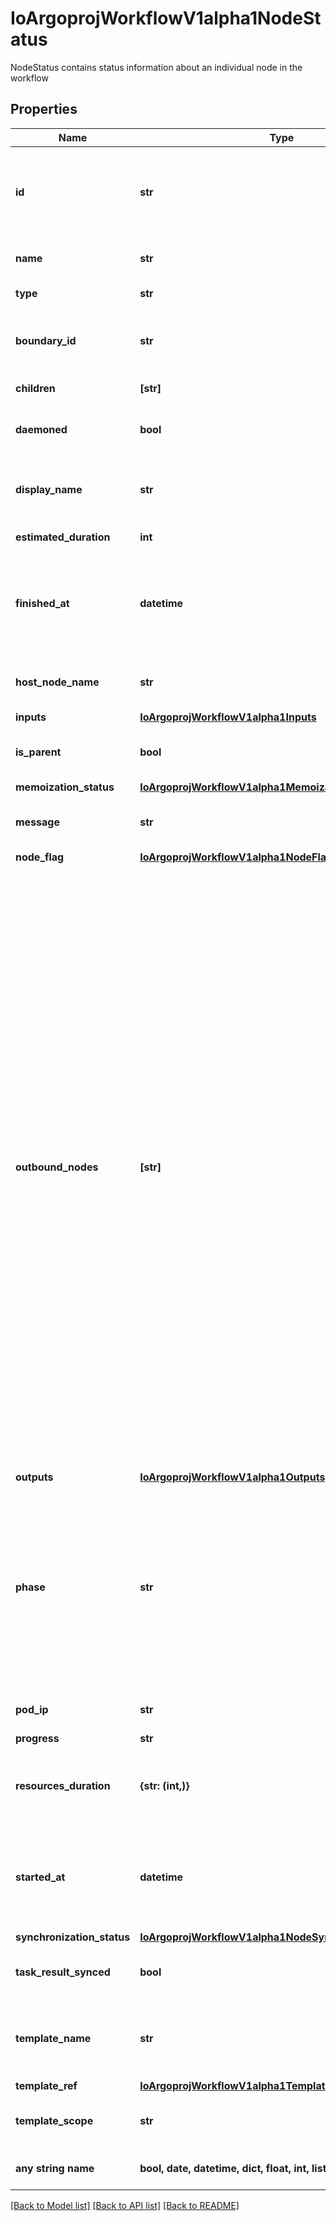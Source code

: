 # IoArgoprojWorkflowV1alpha1NodeStatus

NodeStatus contains status information about an individual node in the workflow

## Properties
Name | Type | Description | Notes
------------ | ------------- | ------------- | -------------
**id** | **str** | ID is a unique identifier of a node within the worklow It is implemented as a hash of the node name, which makes the ID deterministic | 
**name** | **str** | Name is unique name in the node tree used to generate the node ID | 
**type** | **str** | Type indicates type of node | 
**boundary_id** | **str** | BoundaryID indicates the node ID of the associated template root node in which this node belongs to | [optional] 
**children** | **[str]** | Children is a list of child node IDs | [optional] 
**daemoned** | **bool** | Daemoned tracks whether or not this node was daemoned and need to be terminated | [optional] 
**display_name** | **str** | DisplayName is a human readable representation of the node. Unique within a template boundary | [optional] 
**estimated_duration** | **int** | EstimatedDuration in seconds. | [optional] 
**finished_at** | **datetime** | Time is a wrapper around time.Time which supports correct marshaling to YAML and JSON.  Wrappers are provided for many of the factory methods that the time package offers. | [optional] 
**host_node_name** | **str** | HostNodeName name of the Kubernetes node on which the Pod is running, if applicable | [optional] 
**inputs** | [**IoArgoprojWorkflowV1alpha1Inputs**](IoArgoprojWorkflowV1alpha1Inputs.md) |  | [optional] 
**is_parent** | **bool** | IsParent indicates whether this node has created children workflows | [optional] 
**memoization_status** | [**IoArgoprojWorkflowV1alpha1MemoizationStatus**](IoArgoprojWorkflowV1alpha1MemoizationStatus.md) |  | [optional] 
**message** | **str** | A human readable message indicating details about why the node is in this condition. | [optional] 
**node_flag** | [**IoArgoprojWorkflowV1alpha1NodeFlag**](IoArgoprojWorkflowV1alpha1NodeFlag.md) |  | [optional] 
**outbound_nodes** | **[str]** | OutboundNodes tracks the node IDs which are considered \&quot;outbound\&quot; nodes to a template invocation. For every invocation of a template, there are nodes which we considered as \&quot;outbound\&quot;. Essentially, these are last nodes in the execution sequence to run, before the template is considered completed. These nodes are then connected as parents to a following step.  In the case of single pod steps (i.e. container, script, resource templates), this list will be nil since the pod itself is already considered the \&quot;outbound\&quot; node. In the case of DAGs, outbound nodes are the \&quot;target\&quot; tasks (tasks with no children). In the case of steps, outbound nodes are all the containers involved in the last step group. NOTE: since templates are composable, the list of outbound nodes are carried upwards when a DAG/steps template invokes another DAG/steps template. In other words, the outbound nodes of a template, will be a superset of the outbound nodes of its last children. | [optional] 
**outputs** | [**IoArgoprojWorkflowV1alpha1Outputs**](IoArgoprojWorkflowV1alpha1Outputs.md) |  | [optional] 
**phase** | **str** | Phase a simple, high-level summary of where the node is in its lifecycle. Can be used as a state machine. Will be one of these values \&quot;Pending\&quot;, \&quot;Running\&quot; before the node is completed, or \&quot;Succeeded\&quot;, \&quot;Skipped\&quot;, \&quot;Failed\&quot;, \&quot;Error\&quot;, or \&quot;Omitted\&quot; as a final state. | [optional] 
**pod_ip** | **str** | PodIP captures the IP of the pod for daemoned steps | [optional] 
**progress** | **str** | Progress to completion | [optional] 
**resources_duration** | **{str: (int,)}** | ResourcesDuration is indicative, but not accurate, resource duration. This is populated when the nodes completes. | [optional] 
**started_at** | **datetime** | Time is a wrapper around time.Time which supports correct marshaling to YAML and JSON.  Wrappers are provided for many of the factory methods that the time package offers. | [optional] 
**synchronization_status** | [**IoArgoprojWorkflowV1alpha1NodeSynchronizationStatus**](IoArgoprojWorkflowV1alpha1NodeSynchronizationStatus.md) |  | [optional] 
**task_result_synced** | **bool** | TaskResultSynced is used to determine if the node&#39;s output has been received | [optional] 
**template_name** | **str** | TemplateName is the template name which this node corresponds to. Not applicable to virtual nodes (e.g. Retry, StepGroup) | [optional] 
**template_ref** | [**IoArgoprojWorkflowV1alpha1TemplateRef**](IoArgoprojWorkflowV1alpha1TemplateRef.md) |  | [optional] 
**template_scope** | **str** | TemplateScope is the template scope in which the template of this node was retrieved. | [optional] 
**any string name** | **bool, date, datetime, dict, float, int, list, str, none_type** | any string name can be used but the value must be the correct type | [optional]

[[Back to Model list]](../README.md#documentation-for-models) [[Back to API list]](../README.md#documentation-for-api-endpoints) [[Back to README]](../README.md)


